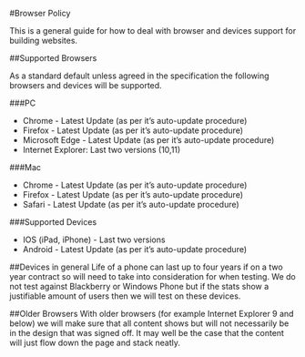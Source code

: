 #Browser Policy

This is a general guide for how to deal with browser and devices support for building websites.

##Supported Browsers

As a standard default unless agreed in the specification the following browsers and devices will be supported.

###PC
* Chrome - Latest Update (as per it’s auto-update procedure)
* Firefox - Latest Update (as per it’s auto-update procedure)
* Microsoft Edge - Latest Update (as per it’s auto-update procedure)
* Internet Explorer: Last two versions (10,11)

###Mac
* Chrome - Latest Update (as per it’s auto-update procedure)
* Firefox - Latest Update (as per it’s auto-update procedure)
* Safari - Latest Update (as per it’s auto-update procedure)


###Supported Devices
* IOS (iPad, iPhone) - Last two versions
* Android - Latest Update (as per it’s auto-update procedure) 


##Devices in general
Life of a phone can last up to four years if on a two year contract so will need to take into consideration for when testing. We do not test against Blackberry or Windows Phone but if the stats show a justifiable amount of users then we will test on these devices.

##Older Browsers
With older browsers (for example Internet Explorer 9 and below) we will make sure that all content shows but will not necessarily be in the design that was signed off. It may well be the case that the content will just flow down the page and stack neatly.
